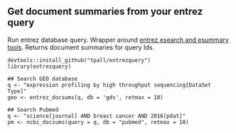 
## Get document summaries from your entrez query 

Run entrez database query. 
Wrapper around [entrez esearch and esummary tools](https://www.ncbi.nlm.nih.gov/books/NBK25500/#chapter1.Downloading_Document_Summaries). 
Returns document summaries for query Ids.

```{r }
devtools::install_github("tpall/entrezquery")
library(entrezquery)

## Search GEO database
q <- "expression profiling by high throughput sequencing[DataSet Type]"
geo <- entrez_docsums(q, db = 'gds', retmax = 10)

## Search Pubmed
q <- "science[journal] AND breast cancer AND 2016[pdat]"
pm <- ncbi_docsums(query = q, db = "pubmed", retmax = 10)
```
